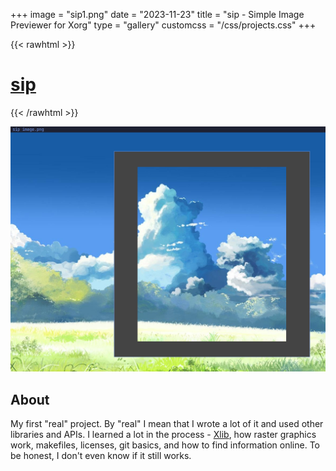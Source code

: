 +++
image = "sip1.png"
date = "2023-11-23"
title = "sip - Simple Image Previewer for Xorg"
type = "gallery"
customcss = "/css/projects.css"
+++

{{< rawhtml >}}
    <h1><a href="https://codeberg.org/bogdan-the-great/sip" target="_blank">sip</a></h1>
{{< /rawhtml >}}

![a](sip2.png)

## About

My first "real" project. By "real" I mean that I wrote a lot of it and used other libraries and APIs. I learned a lot in the process - [Xlib](https://x.org/releases/current/doc/libX11/libX11/libX11.html), how raster graphics work, makefiles, licenses, git basics, and how to find information online. To be honest, I don't even know if it still works.
